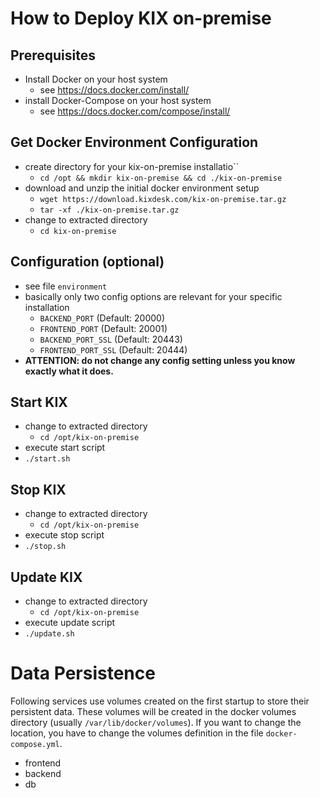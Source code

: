 # How to Deploy KIX on-premise

## Prerequisites
- Install Docker on your host system
  - see https://docs.docker.com/install/
- install Docker-Compose on your host system
  - see https://docs.docker.com/compose/install/

## Get Docker Environment Configuration
- create directory for your kix-on-premise installatio``
  - `cd /opt && mkdir kix-on-premise && cd ./kix-on-premise`
- download and unzip the initial docker environment setup
  - `wget https://download.kixdesk.com/kix-on-premise.tar.gz`
  - `tar -xf ./kix-on-premise.tar.gz`
- change to extracted directory
  - `cd kix-on-premise`

## Configuration (optional)
- see file `environment`
- basically only two config options are relevant for your specific installation
  - `BACKEND_PORT` (Default: 20000)
  - `FRONTEND_PORT` (Default: 20001)
  - `BACKEND_PORT_SSL` (Default: 20443)
  - `FRONTEND_PORT_SSL` (Default: 20444)
-  **ATTENTION: do not change any config setting unless you know exactly what it does.**

## Start KIX
- change to extracted directory
  - `cd /opt/kix-on-premise`
- execute start script
 - `./start.sh`

## Stop KIX
- change to extracted directory
  - `cd /opt/kix-on-premise`
- execute stop script
 - `./stop.sh`

## Update KIX
- change to extracted directory
  - `cd /opt/kix-on-premise`
- execute update script
 - `./update.sh`


# Data Persistence
Following services use volumes created on the first startup to store their persistent data. These volumes will be created in the docker volumes directory (usually `/var/lib/docker/volumes`). If you want to change the location, you have to change the volumes definition in the file `docker-compose.yml`.
- frontend
- backend
- db

